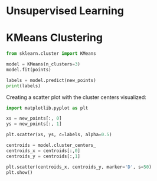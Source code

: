 # Unsupervised Learning

# KMeans Clustering

```python
from sklearn.cluster import KMeans

model = KMeans(n_clusters=3)
model.fit(points)

labels = model.predict(new_points)
print(labels)
```

Creating a scatter plot with the cluster centers visualized:

```python
import matplotlib.pyplot as plt

xs = new_points[:, 0]
ys = new_points[:, 1]

plt.scatter(xs, ys, c=labels, alpha=0.5)

centroids = model.cluster_centers_
centroids_x = centroids[:,0]
centroids_y = centroids[:,1]

plt.scatter(centroids_x, centroids_y, marker='D', s=50)
plt.show()
```
